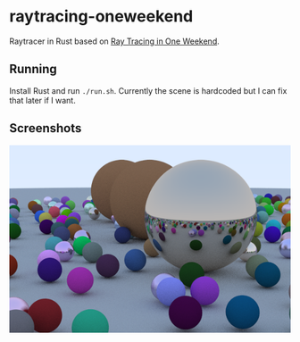 # raytracing-oneweekend

Raytracer in Rust based on [Ray Tracing in One Weekend](https://raytracing.github.io/books/RayTracingInOneWeekend.html).

## Running

Install Rust and run `./run.sh`. Currently the scene is hardcoded but I can fix that later if I want.

## Screenshots

![Screenshot 1](/screenshots/a.png)
